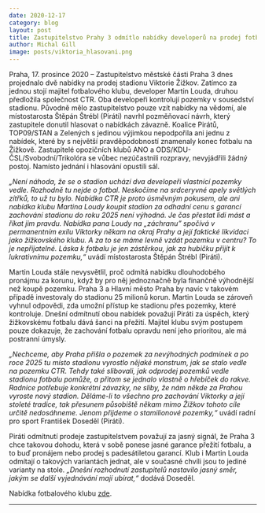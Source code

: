 ```yaml
---
date: 2020-12-17
category: blog
layout: post
title: Zastupitelstvo Prahy 3 odmítlo nabídky developerů na prodej fotbalového stadionu Viktorie Žižkov
author: Michal Gill
image: posts/viktoria_hlasovani.png
---
```


Praha, 17. prosince 2020 – Zastupitelstvo městské části Praha 3 dnes projednalo dvě nabídky na prodej stadionu Viktorie Žižkov. Zatímco za jednou stojí majitel fotbalového klubu, developer Martin Louda, druhou předložila společnost CTR. Oba developeři kontrolují pozemky v sousedství stadionu. Původně mělo zastupitelstvo pouze vzít nabídky na vědomí, ale místostarosta Štěpán Štrébl (Piráti) navrhl pozměňovací návrh, který zastupitele donutil hlasovat o nabídkách závazně.  Koalice Pirátů, TOP09/STAN a Zelených s jedinou výjimkou nepodpořila ani jednu z nabídek, které by s největší pravděpodobností znamenaly konec fotbalu na Žižkově. Zastupitelé opozičních klubů ANO a ODS/KDU-ČSL/Svobodní/Trikolóra se vůbec nezúčastnili rozpravy, nevyjádřili žádný postoj. Namísto jednání i hlasování opustili sál. 

*„Není náhoda, že se o stadion uchází dva developeři vlastnící pozemky vedle. Rozhodně tu nejde o fotbal. Neskočíme na srdceryvné apely světlých zítřků, to už tu bylo. Nabídka CTR je proto úsměvným pokusem, ale ani nabídka klubu Martina Loudy koupit stadion za odhadní cenu s garancí zachování stadionu do roku 2025 není výhodná. Je čas přestat lidi mást a říkat jim pravdu. Nabídka pana Loudy na „záchranu” spočívá v permanentním exilu Viktorky někam na okraj Prahy a její faktické likvidaci jako žižkovského klubu. A za to se máme levně vzdát pozemku v centru? To je nepřijatelné. Láska k fotbalu je jen zástěrkou, jak za hubičku přijít k lukrativnímu pozemku,“* uvádí místostarosta Štěpán Štrébl (Piráti). 

Martin Louda stále nevysvětlil, proč odmítá nabídku dlouhodobého pronájmu za korunu, když by pro něj jednoznačně byla finančně výhodnější než koupě pozemku. Praha 3 a Hlavní město Praha by navíc v takovém případě investovaly do stadionu 25 milionů korun. Martin Louda se zároveň vyhnul odpovědi, zda umožní přístup ke stadionu přes pozemky, které kontroluje. Dnešní odmítnutí obou nabídek považují Piráti za úspěch, který žižkovskému fotbalu dává šanci na přežití. Majitel klubu svým postupem pouze dokazuje, že zachování fotbalu opravdu není jeho prioritou, ale má postranní úmysly. 

*„Nechceme, aby Praha přišla o pozemek za nevýhodných podmínek a po roce 2025 tu místo stadionu vyrostlo nějaké monstrum, jak se stalo vedle na pozemku CTR. Tehdy také slibovali, jak odprodej pozemků vedle stadionu fotbalu pomůže, a přitom se jednalo vlastně o hřebíček do rakve. Radnice potřebuje konkrétní závazky, ne sliby, že nám někde za Prahou vyroste nový stadion. Děláme-li to všechno pro zachování Viktorky a její stoleté tradice, tak přesunem působiště někam mimo Žižkov tohoto cíle určitě nedosáhneme. Jenom přijdeme o stamilionové pozemky,“* uvádí radní pro sport František Doseděl (Piráti). 

Piráti odmítnutí prodeje zastupitelstvem považují za jasný signál, že Praha 3 chce takovou dohodu, která v sobě ponese jasné garance přežití fotbalu, a to buď pronájem nebo prodej s padesátiletou garancí. Klub i Martin Louda odmítají o takových variantách jednat, ale v současné chvíli jsou to jediné varianty na stole. *„Dnešní rozhodnutí zastupitelů nastavilo jasný směr, jakým se další vyjednávání mají ubírat,“* dodává Doseděl.

Nabídka fotbalového klubu [zde](https://github.com/pirati-web/praha3.pirati.cz/blob/master/Dokumenty/Souhrn_indikativn%C3%ADch_podm%C3%ADnek_FKVZ_veden%C3%AD_P3_odeslano_06092020.pdf).

- - -
